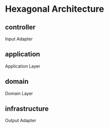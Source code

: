 # Hexagonal Architecture

## controller

Input Adapter

## application

Application Layer

## domain

Domain Layer

## infrastructure

Output Adapter